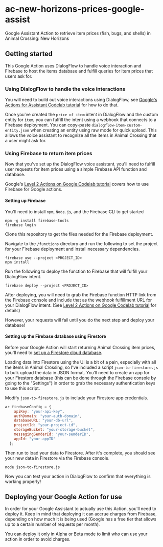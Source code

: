 # ac-new-horizons-prices-google-assist
Google Assistant Action to retrieve item prices (fish, bugs, and shells) in Animal Crossing: New Horizons

## Getting started
This Google Action uses DialogFlow to handle voice interaction and Firebase to host the items database and fulfill queries for item prices that users ask for. 

### Using DialogFlow to handle the voice interactions
You will need to build out voice interactions using DialogFlow, see [Google's Actions for Assistant Codelab tutorial](https://codelabs.developers.google.com/codelabs/actions-1/index.html?index=..%2F..index#0) for how to do that.

Once you've created the `price of item` intent in DialogFlow and the custom entity for `item`, you can fulfill the intent using a webhook that connects to a Firebase deployment. You can copy-paste `dialogflow-item-custom-entity.json` when creating an entity using raw mode for quick upload. This allows the voice assistant to recognize all the items in Animal Crossing that a user might ask for.

### Using Firebase to return item prices
Now that you've set up the DialogFlow voice assistant, you'll need to fulfill user requests for item prices using a simple Firebase API function and database.

Google's [Level 2 Actions on Google Codelab tutorial](https://codelabs.developers.google.com/codelabs/actions-2/index.html#0) covers how to use Firebase for Google actions.


#### Setting up Firebase
You'll need to install `npm`, `Node.js`, and the Firebase CLI to get started

```
npm -g install firebase-tools
firebase login
```

Clone this repository to get the files needed for the Firebase deployment.

Navigate to the `/functions` directory and run the following to set the project for your Firebase deployment and install necessary dependencies.

```
firebase use --project <PROJECT_ID>
npm install
```

Run the following to deploy the function to Firebase that will fulfill your DialogFlow intent.

```
firebase deploy --project <PROJECT_ID>
```

After deploying, you will need to grab the Firebase function HTTP link from the Firebase console and include that as the webhook fulfillment URL for your DialogFlow intent. (See [Level 2 Actions on Google Codelab tutorial](https://codelabs.developers.google.com/codelabs/actions-2/index.html#0) for details)

However, your requests will fail until you do the next step and deploy your database!

#### Setting up the Firebase database using Firestore
Before your Google Action will start returning Animal Crossing item prices, you'll need to [set up a Firestore cloud database](https://firebase.google.com/docs/firestore/quickstart). 

Loading data into Firestore using the UI is a bit of a pain, especially with all the items in Animal Crossing, so I've included a script `json-to-firestore.js` to bulk upload the data in JSON format. You'll need to create an app for your Firestore database (this can be done through the Firebase console by going to the "Settings") in order to grab the necessary authentication keys to use this script.

Modify `json-to-firestore.js` to include your Firestore app credentials.

```javascript
ar firebaseConfig = {
    apiKey: "your-api-key",
    authDomain: "your-auth-domain",
    databaseURL: "your-db-url",
    projectId: "your-project-id",
    storageBucket: "your-storage-bucket",
    messagingSenderId: "your-senderID",
    appId: "your-appID"
  };
```

Then run to load your data to Firestore. After it's complete, you should see your new data in Firestore via the Firebase console.

```
node json-to-firestore.js
```

Now you can test your action in DialogFlow to confirm that everything is working properly!

## Deploying your Google Action for use
In order for your Google Assistant to actually use this Action, you'll need to deploy it. Keep in mind that deploying it can accrue charges from Firebase, depending on how much it is being used (Google has a free tier that allows up to a certain number of requests per month).

You can deploy it only in Alpha or Beta mode to limit who can use your action in order to avoid charges.
